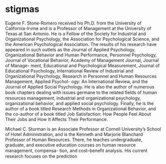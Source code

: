 # stigmas

Eugene F. Stone-Romero received his Ph.D. from the University of California-Irvine and is a Professor of Management at the University of Texas at San Antonio. He is a Fellow of the Society for Industrial and Organizational Psychology, the Association for Psychological Science, and the American Psychological Association. The results of his research have appeared in such outlets as the Journal of Applied Psychology, Organizational Behavior and Human Performance, Personnel Psychology, Journal of Vocational Behavior, Academy of Management Journal, Journal of Manage- ment, Educational and Psychological Measurement, Journal of Educational Psychology, International Review of Industrial and Organizational Psychology, Research in Personnel and Human Resources Management, Applied Psychol- ogy: An International Review, and the Journal of Applied Social Psychology. He is also the author of numerous book chapters dealing with issues germane to the related ﬁelds of human resources management, industrial and organizational psychology, organizational behavior, and applied social psychology. Finally, he is the author of a book titled Research Methods in Organizational Behavior, and the co-author of a book titled Job Satisfaction: How People Feel About Their Jobs and How It Affects Their Performance.

Michael C. Sturman is an Associate Professor at Cornell University’s School of Hotel Administration, and is the Kenneth and Marjorie Blanchard Professor of Human Resources. There, he teaches undergraduate, graduate, and executive education courses on human resource management, compensa- tion, and cost–beneﬁt analysis. His current research focuses on the prediction